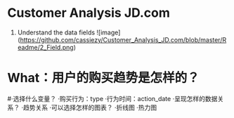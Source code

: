 # Customer Analysis JD.com

1. Understand the data fields
![image] (https://github.com/cassiezy/Customer_Analysis_JD.com/blob/master/Readme/2_Field.png)

# What：用户的购买趋势是怎样的？
#·选择什么变量？
  ·购买行为：type
  ·行为时间：action_date
·呈现怎样的数据关系？
  ·趋势关系
·可以选择怎样的图表？
  ·折线图
  ·热力图
